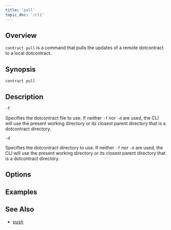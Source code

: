 ```yaml
---
title: 'pull'
topic_doc: '/cli'
---
```


## Overview

`contract pull` is a command that pulls the updates of a remote dotcontract to a local dotcontract.

## Synopsis

```
contract pull
```

## Description

```flags
-f
```
Specifies the dotcontract file to use. If neither `-f` nor `-d` are used, the CLI will use the present working directory or its closest parent directory that is a dotcontract directory.

```flags
-d
```
Specifies the dotcontract directory to use. If neither `-f` nor `-d` are used, the CLI will use the present working directory or its closest parent directory that is a dotcontract directory.

## Options

## Examples

## See Also

* [push](/docs/cli/push)